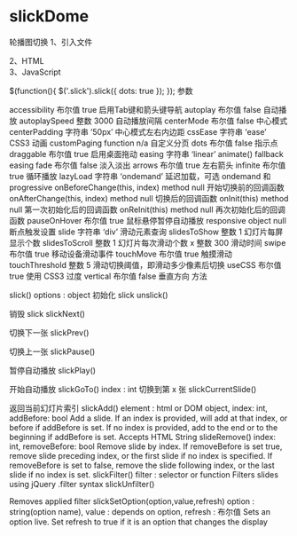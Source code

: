 # slickDome
轮播图切换
1、引入文件

<link rel="stylesheet" href="style/slick.css">
<script src="script/jquery.min.js"></script>
<script src="script/slick.min.js"></script>
2、HTML

<div class="slick">
    <div><a href="http://www.jq22.com"><img src="images/1.jpg" alt=""></a></div>
    <div><a href="http://www.jq22.com"><img src="images/2.jpg" alt=""></a></div>
    <div><a href="http://www.jq22.com"><img src="images/3.jpg" alt=""></a></div>
    <div><a href="http://www.jq22.com"><img src="images/4.jpg" alt=""></a></div>
    <div><a href="http://www.jq22.com"><img src="images/5.jpg" alt=""></a></div>
</div>
3、JavaScript

$(function(){
    $('.slick').slick({
        dots: true
    });
});
参数

accessibility	布尔值	true	启用Tab键和箭头键导航
autoplay	布尔值	false	自动播放
autoplaySpeed	整数	3000	自动播放间隔
centerMode	布尔值	false	中心模式
centerPadding	字符串	’50px’	中心模式左右内边距
cssEase	字符串	‘ease’	CSS3 动画
customPaging	function	n/a	自定义分页
dots	布尔值	false	指示点
draggable	布尔值	true	启用桌面拖动
easing	字符串	‘linear’	animate() fallback easing
fade	布尔值	false	淡入淡出
arrows	布尔值	true	左右箭头
infinite	布尔值	true	循环播放
lazyLoad	字符串	‘ondemand’	延迟加载，可选 ondemand 和 progressive
onBeforeChange(this, index)	method	null	开始切换前的回调函数
onAfterChange(this, index)	method	null	切换后的回调函数
onInit(this)	method	null	第一次初始化后的回调函数
onReInit(this)	method	null	再次初始化后的回调函数
pauseOnHover	布尔值	true	鼠标悬停暂停自动播放
responsive	object	null	断点触发设置
slide	字符串	‘div’	滑动元素查询
slidesToShow	整数	1	幻灯片每屏显示个数
slidesToScroll	整数	1	幻灯片每次滑动个数
x	整数	300	滑动时间
swipe	布尔值	true	移动设备滑动事件
touchMove	布尔值	true	触摸滑动
touchThreshold	整数	5	滑动切换阈值，即滑动多少像素后切换
useCSS	布尔值	true	使用 CSS3 过度
vertical	布尔值	false	垂直方向
方法

slick()	options : object	初始化 slick
unslick()	

销毁 slick
slickNext()	

切换下一张
slickPrev()	

切换上一张
slickPause()	

暂停自动播放
slickPlay()	

开始自动播放
slickGoTo()	index : int	切换到第 x 张
slickCurrentSlide()	

返回当前幻灯片索引
slickAdd()	element : html or DOM object, index: int, addBefore: bool	Add a slide. If an index is provided, will add at that index, or before if addBefore is set. If no index is provided, add to the end or to the beginning if addBefore is set. Accepts HTML String
slideRemove()	index: int, removeBefore: bool	Remove slide by index. If removeBefore is set true, remove slide preceding index, or the first slide if no index is specified. If removeBefore is set to false, remove the slide following index, or the last slide if no index is set.
slickFilter()	filter : selector or function	Filters slides using jQuery .filter syntax
slickUnfilter()	

Removes applied filter
slickSetOption(option,value,refresh)	option : string(option name), value : depends on option, refresh : 布尔值	Sets an option live. Set refresh to true if it is an option that changes the display

